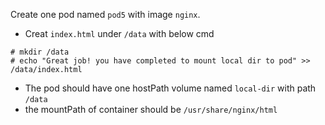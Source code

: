 Create one pod named `pod5` with image `nginx`.
- Creat `index.html` under `/data` with below cmd
```
# mkdir /data
# echo "Great job! you have completed to mount local dir to pod" >> /data/index.html
```
- The pod should have one hostPath volume named `local-dir` with path `/data`
- the mountPath of container should be `/usr/share/nginx/html`